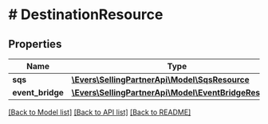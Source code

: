 # # DestinationResource

## Properties

Name | Type | Description | Notes
------------ | ------------- | ------------- | -------------
**sqs** | [**\Evers\SellingPartnerApi\Model\SqsResource**](SqsResource.md) |  | [optional]
**event_bridge** | [**\Evers\SellingPartnerApi\Model\EventBridgeResource**](EventBridgeResource.md) |  | [optional]

[[Back to Model list]](../../README.md#models) [[Back to API list]](../../README.md#endpoints) [[Back to README]](../../README.md)

